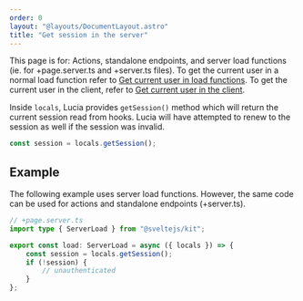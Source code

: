 ```yaml
---
order: 0
layout: "@layouts/DocumentLayout.astro"
title: "Get session in the server"
---
```


This page is for: Actions, standalone endpoints, and server load functions (ie. for +page.server.ts and +server.ts files). To get the current user in a normal load function refer to [Get current user in load functions](/learn/basics/get-current-user-in-load-functions). To get the current user in the client, refer to [Get current user in the client](/learn/basics/get-current-user-in-the-client).

Inside `locals`, Lucia provides `getSession()` method which will return the current session read from hooks. Lucia will have attempted to renew to the session as well if the session was invalid.

```ts
const session = locals.getSession();
```

## Example

The following example uses server load functions. However, the same code can be used for actions and standalone endpoints (+server.ts).

```ts
// +page.server.ts
import type { ServerLoad } from "@sveltejs/kit";

export const load: ServerLoad = async ({ locals }) => {
	const session = locals.getSession();
	if (!session) {
		// unauthenticated
	}
};
```
